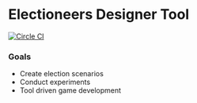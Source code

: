# Electioneers Designer Tool
[![Circle CI](https://circleci.com/gh/zerojuan/electioneers-designer.svg?style=svg&circle-token=cd09ea5d499a8d10f23db3fca7f744f7c23e4eee)](https://circleci.com/gh/zerojuan/electioneers-designer)

### Goals

* Create election scenarios
* Conduct experiments
* Tool driven game development
